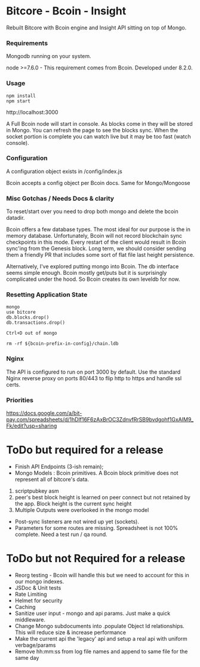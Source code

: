 # Bitcore - Bcoin - Insight
Rebuilt Bitcore with Bcoin engine and Insight API sitting on top of Mongo.

### Requirements
Mongodb running on your system.

node >=7.6.0 - This requirement comes from Bcoin. Developed under 8.2.0.

### Usage
```
npm install
npm start
```

http://localhost:3000

A Full Bcoin node will start in console. As blocks come in they will be stored in Mongo. You can refresh the page to see the blocks sync. When the socket portion is complete you can watch live but it may be too fast (watch console).

### Configuration

A configuration object exists in /config/index.js

Bcoin accepts a config object per Bcoin docs. Same for Mongo/Mongoose

### Misc Gotchas / Needs Docs & clarity

To reset/start over you need to drop both mongo and delete the bcoin datadir.

Bcoin offers a few database types. The most ideal for our purpose is the in memory database. Unfortunately, Bcoin will not record blockchain sync checkpoints in this mode. Every restart of the client would result in Bcoin sync'ing from the Genesis block. Long term, we should consider sending them a friendly PR that includes some sort of flat file last height persistence.

Alternatively, I've explored putting mongo into Bcoin. The db interface seems simple enough. Bcoin mostly get/puts but it is surprisingly complicated under the hood. So Bcoin creates its own leveldb for now.

### Resetting Application State
```
mongo
use bitcore
db.blocks.drop()
db.transactions.drop()

Ctrl+D out of mongo

rm -rf ${bcoin-prefix-in-config}/chain.ldb
```

### Nginx

The API is configured to run on port 3000 by default. Use the standard Nginx reverse proxy on ports 80/443 to flip http to https and handle ssl certs.

### Priorities
https://docs.google.com/a/bit-pay.com/spreadsheets/d/1hDlf16F6zAxBrOC3ZdnvfRrSB9bvdgohf1GxAIM9_Fk/edit?usp=sharing

# ToDo but required for a release
* Finish API Endpoints (3-ish remain);
* Mongo Models : Bcoin primitives. A Bcoin block primitive does not represent all of bitcore's data.
1. scriptpubkey asm
2. peer's best block height is learned on peer connect but not retained by the app. Block height is the current sync height
3. Multiple Outputs were overlooked in the mongo model
* Post-sync listeners are not wired up yet (sockets).
* Parameters for some routes are missing. Spreadsheet is not 100% complete. Need a test run / qa round.

# ToDo but not Required for a release
* Reorg testing - Bcoin will handle this but we need to account for this in our mongo indexes.
* JSDoc & Unit tests
* Rate Limiting
* Helmet for security
* Caching
* Sanitize user input - mongo and api params. Just make a quick middleware.
* Change Mongo subdocuments into .populate Object Id relationships. This will reduce size & increase performance
* Make the current api the 'legacy' api and setup a real api with uniform verbage/params
* Remove hh:mm:ss from log file names and append to same file for the same day